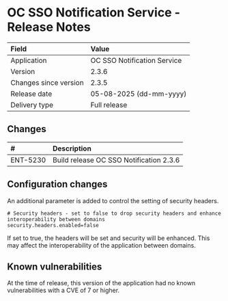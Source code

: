 # OC SSO Notification Service - Release Notes

| Field                     | Value                       |
|:--------------------------|:----------------------------|
| Application               | OC SSO Notification Service |
| Version                   | 2.3.6                       |
| Changes since version     | 2.3.5                       |
| Release date              | 05-08-2025 (dd-mm-yyyy)     |
| Delivery type             | Full release                |

## Changes

| #        | Description                             |
|:---------|:----------------------------------------|
| ENT-5230 | Build release OC SSO Notification 2.3.6 |


## Configuration changes

An additional parameter is added to control the setting of security headers.

    # Security headers - set to false to drop security headers and enhance interoperability between domains
    security.headers.enabled=false

If set to true, the headers will be set and security will be enhanced. This may affect the interoperability of the 
application between domains.

## Known vulnerabilities

At the time of release, this version of the application had no known vulnerabilities with a CVE of 7 or higher.
